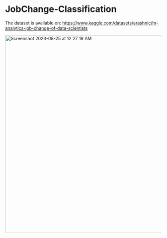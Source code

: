 # JobChange-Classification

The dataset is available on: https://www.kaggle.com/datasets/arashnic/hr-analytics-job-change-of-data-scientists

<img width="637" alt="Screenshot 2023-08-25 at 12 27 19 AM" src="https://github.com/Helia-hah/JobChange-Classification/assets/115110417/613e99f7-525a-4db8-be76-3c97aac73904">
